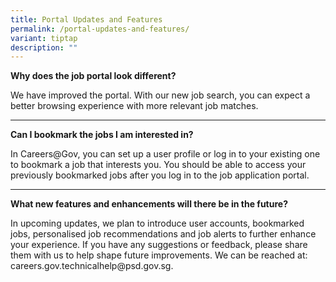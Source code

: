```yaml
---
title: Portal Updates and Features
permalink: /portal-updates-and-features/
variant: tiptap
description: ""
---
```

<p><strong>Why does the job portal look different?</strong>
</p>
<p>We have improved the portal. With our new job search, you can expect a
better browsing experience with more relevant job matches.</p>
<hr>
<p><strong>Can I bookmark the jobs I am interested in?</strong>
</p>
<p>In Careers@Gov, you can set up a user profile or log in to your existing
one to bookmark a job that interests you. You should be able to access
your previously bookmarked jobs after you log in to the job application
portal.</p>
<hr>
<p><strong>What new features and enhancements will there be in the future?</strong>
</p>
<p>In upcoming updates, we plan to introduce user accounts, bookmarked jobs,
personalised job recommendations and job alerts to further enhance your
experience. If you have any suggestions or feedback, please share them
with us to help shape future improvements. We can be reached at: careers.gov.technicalhelp@psd.gov.sg.</p>